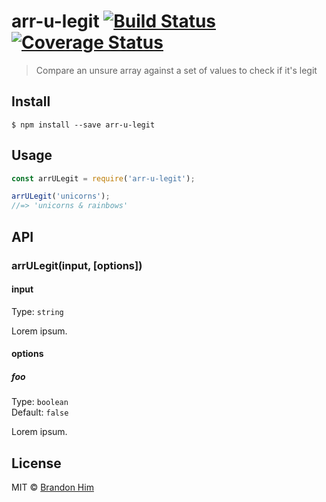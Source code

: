 # arr-u-legit [![Build Status](https://travis-ci.org/brh55/arr-u-legit.svg?branch=master)](https://travis-ci.org/brh55/arr-u-legit) [![Coverage Status](https://coveralls.io/repos/github/brh55/arr-u-legit/badge.svg?branch=master)](https://coveralls.io/github/brh55/arr-u-legit?branch=master)

> Compare an unsure array against a set of values to check if it&#39;s legit


## Install

```
$ npm install --save arr-u-legit
```


## Usage

```js
const arrULegit = require('arr-u-legit');

arrULegit('unicorns');
//=> 'unicorns & rainbows'
```


## API

### arrULegit(input, [options])

#### input

Type: `string`

Lorem ipsum.

#### options

##### foo

Type: `boolean`<br>
Default: `false`

Lorem ipsum.


## License

MIT © [Brandon Him](https://github.com/brh55/arr-u-legit)
